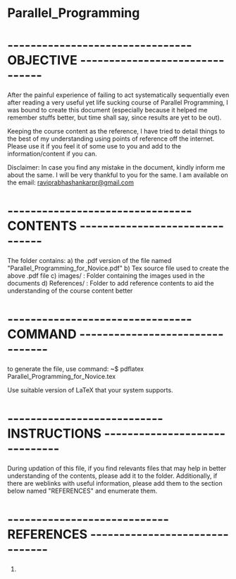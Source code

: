 # Parallel_Programming
# -------------------------------- OBJECTIVE -------------------------------
After the painful experience of failing to act systematically sequentially even after reading a very useful
yet life sucking course of Parallel Programming, I was bound to create this document (especially because it 
helped me remember stuffs better, but time shall say, since results are yet to be out). 

Keeping the course content as the reference, I have tried to detail things to the best of my understanding
using points of reference off the internet. Please use it if you feel it of some use to you and add to the
information/content if you can.

Disclaimer: 
In case you find any mistake in the document, kindly inform me about the same. I will be very thankful to you 
for the same. I am available on the email: raviprabhashankarpr@gmail.com 


# -------------------------------- CONTENTS -------------------------------
The folder contains:
a) the .pdf version of the file named "Parallel_Programming_for_Novice.pdf"
b) Tex source file used to create the above .pdf file
c) images/ : Folder containing the images used in the documents
d) References/ : Folder to add reference contents to aid the understanding of the course content better

# -------------------------------- COMMAND --------------------------------
to generate the file, use command:
	~$ pdflatex Parallel_Programming_for_Novice.tex

Use suitable version of LaTeX that your system supports.

# --------------------------- INSTRUCTIONS ------------------------------
During updation of this file, if you find relevants files that may help in better understanding of the contents, please add it to the folder.
Additionally, if there are weblinks with useful information, please add them to the section below named "REFERENCES" and enumerate them.

#  ---------------------------- REFERENCES -------------------------------
1) 
